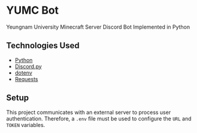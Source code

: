 # YUMC Bot

Yeungnam University Minecraft Server Discord Bot Implemented in Python

## Technologies Used

- [Python](https://www.python.org/)
- [Discord.py](https://discordpy.readthedocs.io/en/stable/)
- [dotenv](https://pypi.org/project/python-dotenv/)
- [Requests](https://pypi.org/project/requests/)

## Setup

This project communicates with an external server to process user authentication. Therefore, a `.env` file must be used to configure the `URL` and `TOKEN` variables.

